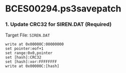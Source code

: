 # BCES00294.ps3savepatch

### 1. Update CRC32 for SIREN.DAT (Required)

Target File: `SIREN.DAT`

```
write at 0x00000C:00000000
set pointer:eof+1
set range:0x0,pointer
set [hash]:CRC32
set [hash]:xor:FFFFFFFF
write at 0x00000C:[hash]
```

